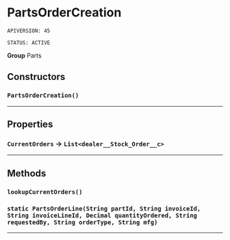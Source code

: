 # PartsOrderCreation

`APIVERSION: 45`

`STATUS: ACTIVE`



**Group** Parts

## Constructors
### `PartsOrderCreation()`
---
## Properties

### `CurrentOrders` → `List<dealer__Stock_Order__c>`


---
## Methods
### `lookupCurrentOrders()`
### `static PartsOrderLine(String partId, String invoiceId, String invoiceLineId, Decimal quantityOrdered, String requestedBy, String orderType, String mfg)`
---
